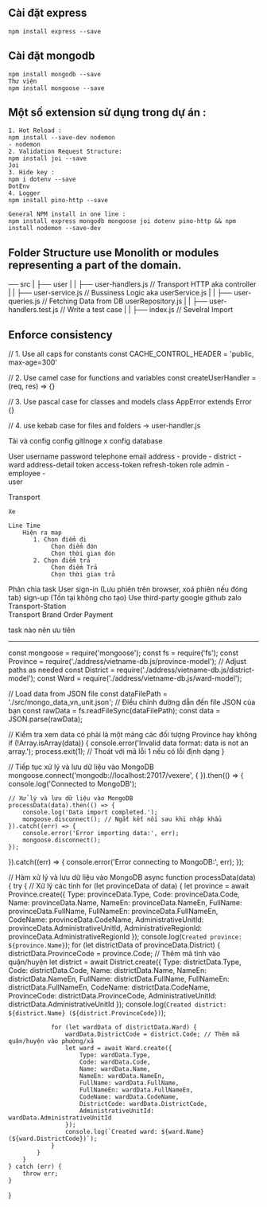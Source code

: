 ## Cài đặt express
    npm install express --save
## Cài đặt mongodb
    npm install mongodb --save
    Thư viện 
    npm install mongoose --save
## Một số extension sử dụng trong dự án : 
    1. Hot Reload :
    npm install --save-dev nodemon
    - nodemon 
    2. Validation Request Structure:
    npm install joi --save
    Joi
    3. Hide key :
    npm i dotenv --save
    DotEnv
    4. Logger 
    npm install pino-http --save

    General NPM install in one line : 
    npm install express mongodb mongoose joi dotenv pino-http && npm install nodemon --save-dev

## Folder Structure use Monolith or modules representing a part of the domain.
── src
|   ├── user
|   |   ├── user-handlers.js 		//  Transport HTTP  aka controller
|   |   ├── user-service.js 		//  Bussiness Logic  aka userService.js
|   |   ├── user-queries.js			//  Fetching Data from DB userRepository.js
|   |   ├── user-handlers.test.js 	//  Write a test case 
|   |   ├── index.js 				//  Sevelral Import


## Enforce consistency
// 1. Use all caps for constants
const CACHE_CONTROL_HEADER = 'public, max-age=300'

// 2. Use camel case for functions and variables
const createUserHandler = (req, res) => {}

// 3. Use pascal case for classes and models
class AppError extends Error {}

// 4. use kebab case for files and folders -> user-handler.js




Tải và config 
    config gitInoge x
    config database

User 
    username
    password
    telephone
    email
    address
        -   provide
        -   district
        -   ward
        address-detail
    token
        access-token
        refresh-token
    role
        admin
            -   employee
            -  
        user

Transport 


    Xe 
    
    Line Time 
        Hiện ra map 
           1. Chọn điểm đi 
                Chọn điểm đón 
                Chọn thời gian đón
           2. Chọn điểm trả 
                Chọn điểm Trả 
                Chọn thời gian trả
    

Phân chia task 
    User 
        sign-in
            (Lưu phiên trên browser, xoá phiên nếu đóng tab)
        sign-up 
            (Tồn tại không cho tạo)
        Use third-party
            google
            github
            zalo
    Transport-Station    
        Transport
            Brand
    Order
        Payment

task nào nên ưu tiên 

















----------------------


const mongoose = require('mongoose');
const fs = require('fs');
const Province = require('./address/vietname-db.js/province-model'); // Adjust paths as needed
const District = require('./address/vietname-db.js/district-model');
const Ward = require('./address/vietname-db.js/ward-model');

// Load data from JSON file
const dataFilePath = './src/mongo_data_vn_unit.json'; // Điều chỉnh đường dẫn đến file JSON của bạn
const rawData = fs.readFileSync(dataFilePath);
const data = JSON.parse(rawData);

// Kiểm tra xem data có phải là một mảng các đối tượng Province hay không
if (!Array.isArray(data)) {
    console.error('Invalid data format: data is not an array.');
    process.exit(1); // Thoát với mã lỗi 1 nếu có lỗi định dạng
}

// Tiếp tục xử lý và lưu dữ liệu vào MongoDB
mongoose.connect('mongodb://localhost:27017/vexere', {
}).then(() => {
    console.log('Connected to MongoDB');

    // Xử lý và lưu dữ liệu vào MongoDB
    processData(data).then(() => {
        console.log('Data import completed.');
        mongoose.disconnect(); // Ngắt kết nối sau khi nhập khẩu
    }).catch((err) => {
        console.error('Error importing data:', err);
        mongoose.disconnect();
    });
}).catch((err) => {
    console.error('Error connecting to MongoDB:', err);
});

// Hàm xử lý và lưu dữ liệu vào MongoDB
async function processData(data) {
    try {
        // Xử lý các tỉnh
        for (let provinceData of data) {
            let province = await Province.create({
                Type: provinceData.Type,
                Code: provinceData.Code,
                Name: provinceData.Name,
                NameEn: provinceData.NameEn,
                FullName: provinceData.FullName,
                FullNameEn: provinceData.FullNameEn,
                CodeName: provinceData.CodeName,
                AdministrativeUnitId: provinceData.AdministrativeUnitId,
                AdministrativeRegionId: provinceData.AdministrativeRegionId
            });
            console.log(`Created province: ${province.Name}`);
            for (let districtData of provinceData.District) {
                districtData.ProvinceCode = province.Code; // Thêm mã tỉnh vào quận/huyện
                let district = await District.create({
                    Type: districtData.Type,
                    Code: districtData.Code,
                    Name: districtData.Name,
                    NameEn: districtData.NameEn,
                    FullName: districtData.FullName,
                    FullNameEn: districtData.FullNameEn,
                    CodeName: districtData.CodeName,
                    ProvinceCode: districtData.ProvinceCode,
                    AdministrativeUnitId: districtData.AdministrativeUnitId
                });
                console.log(`Created district: ${district.Name} (${district.ProvinceCode})`);

                for (let wardData of districtData.Ward) {
                    wardData.DistrictCode = district.Code; // Thêm mã quận/huyện vào phường/xã
                    let ward = await Ward.create({
                        Type: wardData.Type,
                        Code: wardData.Code,
                        Name: wardData.Name,
                        NameEn: wardData.NameEn,
                        FullName: wardData.FullName,
                        FullNameEn: wardData.FullNameEn,
                        CodeName: wardData.CodeName,
                        DistrictCode: wardData.DistrictCode,
                        AdministrativeUnitId: wardData.AdministrativeUnitId
                    });
                    console.log(`Created ward: ${ward.Name} (${ward.DistrictCode})`);
                }
            }
        }
    } catch (err) {
        throw err;
    }
}